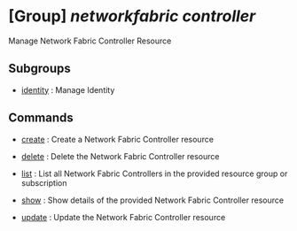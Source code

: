 # [Group] _networkfabric controller_

Manage Network Fabric Controller Resource

## Subgroups

- [identity](/Commands/networkfabric/controller/identity/readme.md)
: Manage Identity

## Commands

- [create](/Commands/networkfabric/controller/_create.md)
: Create a Network Fabric Controller resource

- [delete](/Commands/networkfabric/controller/_delete.md)
: Delete the Network Fabric Controller resource

- [list](/Commands/networkfabric/controller/_list.md)
: List all Network Fabric Controllers in the provided resource group or subscription

- [show](/Commands/networkfabric/controller/_show.md)
: Show details of the provided Network Fabric Controller resource

- [update](/Commands/networkfabric/controller/_update.md)
: Update the Network Fabric Controller resource
